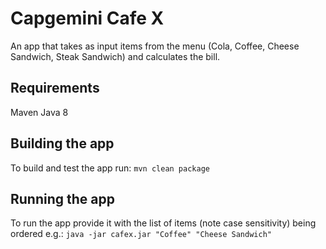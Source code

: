 # Capgemini Cafe X
An app that takes as input items from the menu (Cola, Coffee, Cheese Sandwich, Steak Sandwich) and calculates the bill.

## Requirements
Maven
Java 8

## Building the app
To build and test the app run:
`mvn clean package`

## Running the app
To run the app provide it with the list of items (note case sensitivity) being ordered e.g.:
`java -jar cafex.jar "Coffee" "Cheese Sandwich"`
